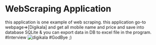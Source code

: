 # WebScraping Application
this application is one example of web scraping.
this application go-to webpage=>[Digikala] and get all mobile name and price and save into database SQLite
& you can export data in DB to excel file in the program.
#Interview
![digikala](https://user-images.githubusercontent.com/63051195/127722615-ac17b8ec-64a4-44f1-8162-bb6feb3eced5.gif)
#GodBye ;)
